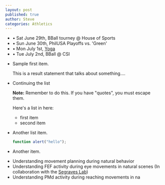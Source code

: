 ```yaml
---
layout: post
published: true
author: Steve
categories: Athletics
---
```

- • Sat June 29th, BBall tourney @ House of Sports
- • Sun June 30th, PhilUSA Playoffs vs. 'Green'
- • Mon July 1st, [Yoga](https://www.instagram.com/tvyogi)
- • Tue July 2nd, BBall @ CSI




+  Sample first item.

    This is a result statement that talks about something....

+  Continuing the list

    <div markdown="span" class="alert alert-info" role="alert"><i class="fa fa-info-circle"></i> <b>Note:</b> Remember to do this. If you have "quotes", you must escape them.</div>


    Here's a list in here:

    * first item
    * second item

+  Another list item.

    ```js
    function alert("hello");
    ```

+  Another item.














* Understanding movement planning during natural behavior<br>
 * Understanding FEF activity during eye movements in natural scenes (In collaboration with the [Segraves Lab](http://sites.northwestern.edu/segraves-lab/))<br>
 * Understanding PMd activity during reaching movements in na

